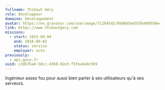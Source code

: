 ```yaml
---
fullname: Thibaut Géry
role: Développeur
domaine: Développement
avatar: https://en.gravatar.com/userimage/71264542/6b0685eb555b489550e42de5d6cfa832.jpg?size=512
link: https://www.thibautgery.com
missions:
  - start: 2015-09-04
    end: 2016-09-02
    status: service
    employer: octo
previously:
  - api.gouv.fr
uuid: c3db7ba8-58cc-43b8-82e3-f5fea4a0c569
---
```

Ingénieur assez fou pour aussi bien parler à ses utilisateurs qu'à ses serveurs.